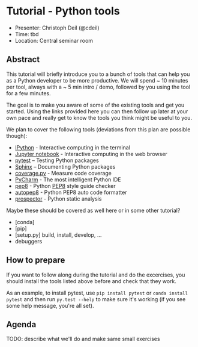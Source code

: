 # Tutorial - Python tools

* Presenter: Christoph Deil (@cdeil)
* Time: tbd
* Location: Central seminar room

## Abstract

This tutorial will briefly introduce you to a bunch of tools that can
help you as a Python developer to be more productive.
We will spend ~ 10 minutes per tool, always with a ~ 5 min intro / demo,
followed by you using the tool for a few minutes.

The goal is to make you aware of some of the existing tools and get you
started. Using the links provided here you can then follow up later at 
your own pace and really get to know the tools you think might be useful
to you.

We plan to cover the following tools (deviations from this plan are possible
though):

* [IPython](http://ipython.org/) - Interactive computing in the terminal
* [Jupyter notebook](http://jupyter-notebook.readthedocs.org/en/latest/) - Interactive computing in the web browser
* [pytest](http://pytest.org/latest/) – Testing Python packages
* [Sphinx](http://sphinx-doc.org/) – Documenting Python packages
* [coverage.py](http://coverage.readthedocs.org/en/latest/) - Measure code coverage
* [PyCharm](https://www.jetbrains.com/pycharm/) - The most intelligent Python IDE
* [pep8](http://pep8.readthedocs.org/en/latest/) - Python [PEP8](https://www.python.org/dev/peps/pep-0008/) style guide checker
* [autopep8](https://github.com/hhatto/autopep8#autopep8) - Python PEP8 auto code formatter
* [prospector](http://prospector.readthedocs.org/en/master/) - Python static analysis

Maybe these should be covered as well here or in some other tutorial?

* [conda]
* [pip]
* [setup.py] build, install, develop, ...
* debuggers

## How to prepare

If you want to follow along during the tutorial and do the excercises,
you should install the tools listed above before and check that they work.

As an example, to install pytest, use `pip install pytest`
or `conda install pytest` and then run `py.test --help` to make sure
it's working (if you see some help message, you're all set).

## Agenda

TODO: describe what we'll do and make same small exercises

